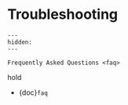 # Troubleshooting

```{toctree}
---
hidden:
---

Frequently Asked Questions <faq>
```
hold


- {doc}`faq`